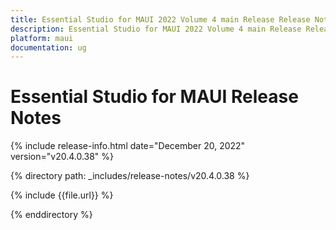 ```yaml
---
title: Essential Studio for MAUI 2022 Volume 4 main Release Release Notes  
description: Essential Studio for MAUI 2022 Volume 4 main Release Release Notes  
platform: maui
documentation: ug
---
```


# Essential Studio for MAUI Release Notes  

{% include release-info.html date="December 20, 2022"  version="v20.4.0.38" %} 

{% directory path: _includes/release-notes/v20.4.0.38 %}

{% include {{file.url}} %}

{% enddirectory %}